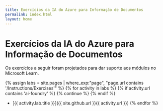 ```yaml
---
title: Exercícios da IA do Azure para Informação de Documentos
permalink: index.html
layout: home
---
```


# Exercícios da IA do Azure para Informação de Documentos

Os exercícios a seguir foram projetados para dar suporte aos módulos no Microsoft Learn.


{% assign labs = site.pages | where_exp:"page", "page.url contains '/Instructions/Exercises'" %} {% for activity in labs  %} {% if activity.url contains 'ai-foundry' %} {% continue %} {% endif %}
- [{{ activity.lab.title }}]({{ site.github.url }}{{ activity.url }}) {% endfor %}

